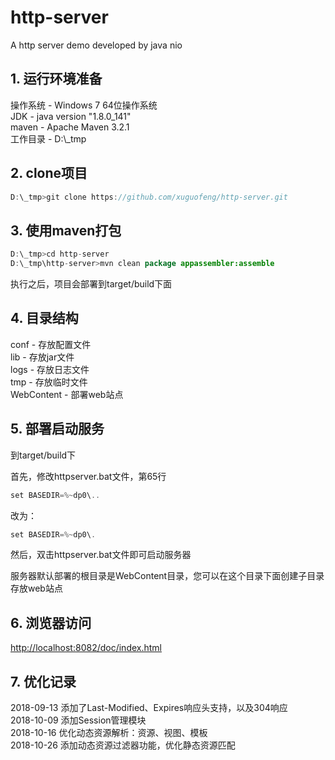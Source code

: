 # http-server
A http server demo developed by java nio


## 1. 运行环境准备

操作系统 - Windows 7 64位操作系统<br />
JDK - java version "1.8.0_141"<br />
maven - Apache Maven 3.2.1<br />
工作目录 - D:\\_tmp<br />


## 2. clone项目

```java
D:\_tmp>git clone https://github.com/xuguofeng/http-server.git
```


## 3. 使用maven打包

```java
D:\_tmp>cd http-server
D:\_tmp\http-server>mvn clean package appassembler:assemble
```

执行之后，项目会部署到target/build下面


## 4. 目录结构

conf - 存放配置文件<br />
lib - 存放jar文件<br />
logs - 存放日志文件<br />
tmp - 存放临时文件<br />
WebContent - 部署web站点<br />


## 5. 部署启动服务

到target/build下<br />
	
首先，修改httpserver.bat文件，第65行<br />

```java
set BASEDIR=%~dp0\..
```
改为：<br />
```java
set BASEDIR=%~dp0\.
```

然后，双击httpserver.bat文件即可启动服务器<br />

服务器默认部署的根目录是WebContent目录，您可以在这个目录下面创建子目录存放web站点


## 6. 浏览器访问

[http://localhost:8082/doc/index.html](http://localhost:8082/doc/index.html)


## 7. 优化记录

2018-09-13 添加了Last-Modified、Expires响应头支持，以及304响应<br />
2018-10-09 添加Session管理模块<br />
2018-10-16 优化动态资源解析：资源、视图、模板<br />
2018-10-26 添加动态资源过滤器功能，优化静态资源匹配<br />
